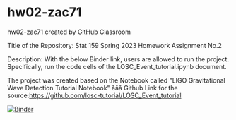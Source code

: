 # hw02-zac71
hw02-zac71 created by GitHub Classroom

Title of the Repository: Stat 159 Spring 2023 Homework Assignment No.2

Description: With the below Binder link, users are allowed to run the project. Specifically, run the code cells of the LOSC_Event_tutorial.ipynb document.

The project was created based on the Notebook called "LIGO Gravitational Wave Detection Tutorial Notebook" 
ååå
Github Link for the source:https://github.com/losc-tutorial/LOSC_Event_tutorial


[![Binder](https://mybinder.org/badge_logo.svg)](https://mybinder.org/v2/gh/UCB-stat-159-s23/hw02-zac71.git/HEAD)